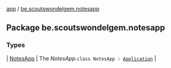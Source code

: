 [app](../index.md) / [be.scoutswondelgem.notesapp](./index.md)

## Package be.scoutswondelgem.notesapp

### Types

| [NotesApp](-notes-app/index.md) | The *NotesApp*.`class NotesApp : `[`Application`](https://developer.android.com/reference/android/app/Application.html) |

